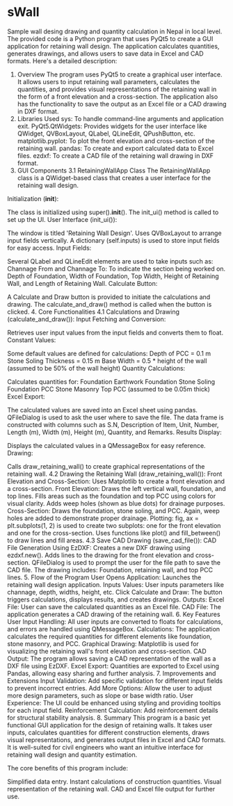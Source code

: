 # sWall
Sample wall desing drawing and quantity calculation in Nepal in local level.
The provided code is a Python program that uses PyQt5 to create a GUI application for retaining wall design. The application calculates quantities, generates drawings, and allows users to save data in Excel and CAD formats. Here's a detailed description:

1. Overview
The program uses PyQt5 to create a graphical user interface.
It allows users to input retaining wall parameters, calculates the quantities, and provides visual representations of the retaining wall in the form of a front elevation and a cross-section.
The application also has the functionality to save the output as an Excel file or a CAD drawing in DXF format.
2. Libraries Used
sys: To handle command-line arguments and application exit.
PyQt5.QtWidgets: Provides widgets for the user interface like QWidget, QVBoxLayout, QLabel, QLineEdit, QPushButton, etc.
matplotlib.pyplot: To plot the front elevation and cross-section of the retaining wall.
pandas: To create and export calculated data to Excel files.
ezdxf: To create a CAD file of the retaining wall drawing in DXF format.
3. GUI Components
3.1 RetainingWallApp Class
The RetainingWallApp class is a QWidget-based class that creates a user interface for the retaining wall design.

Initialization (__init__):

The class is initialized using super().__init__().
The init_ui() method is called to set up the UI.
User Interface (init_ui()):

The window is titled 'Retaining Wall Design'.
Uses QVBoxLayout to arrange input fields vertically.
A dictionary (self.inputs) is used to store input fields for easy access.
Input Fields:

Several QLabel and QLineEdit elements are used to take inputs such as:
Channage From and Channage To: To indicate the section being worked on.
Depth of Foundation, Width of Foundation, Top Width, Height of Retaining Wall, and Length of Retaining Wall.
Calculate Button:

A Calculate and Draw button is provided to initiate the calculations and drawing.
The calculate_and_draw() method is called when the button is clicked.
4. Core Functionalities
4.1 Calculations and Drawing (calculate_and_draw()):
Input Fetching and Conversion:

Retrieves user input values from the input fields and converts them to float.
Constant Values:

Some default values are defined for calculations:
Depth of PCC = 0.1 m
Stone Soling Thickness = 0.15 m
Base Width = 0.5 * height of the wall (assumed to be 50% of the wall height)
Quantity Calculations:

Calculates quantities for:
Foundation Earthwork
Foundation Stone Soling
Foundation PCC
Stone Masonry
Top PCC (assumed to be 0.05m thick)
Excel Export:

The calculated values are saved into an Excel sheet using pandas.
QFileDialog is used to ask the user where to save the file.
The data frame is constructed with columns such as S.N, Description of Item, Unit, Number, Length (m), Width (m), Height (m), Quantity, and Remarks.
Results Display:

Displays the calculated values in a QMessageBox for easy reference.
Drawing:

Calls draw_retaining_wall() to create graphical representations of the retaining wall.
4.2 Drawing the Retaining Wall (draw_retaining_wall()):
Front Elevation and Cross-Section:
Uses Matplotlib to create a front elevation and a cross-section.
Front Elevation:
Draws the left vertical wall, foundation, and top lines.
Fills areas such as the foundation and top PCC using colors for visual clarity.
Adds weep holes (shown as blue dots) for drainage purposes.
Cross-Section:
Draws the foundation, stone soling, and PCC.
Again, weep holes are added to demonstrate proper drainage.
Plotting:
fig, ax = plt.subplots(1, 2) is used to create two subplots: one for the front elevation and one for the cross-section.
Uses functions like plot() and fill_between() to draw lines and fill areas.
4.3 Save CAD Drawing (save_cad_file()):
CAD File Generation Using EzDXF:
Creates a new DXF drawing using ezdxf.new().
Adds lines to the drawing for the front elevation and cross-section.
QFileDialog is used to prompt the user for the file path to save the CAD file.
The drawing includes:
Foundation, retaining wall, and top PCC lines.
5. Flow of the Program
User Opens Application:
Launches the retaining wall design application.
Inputs Values:
User inputs parameters like channage, depth, widths, height, etc.
Click Calculate and Draw:
The button triggers calculations, displays results, and creates drawings.
Outputs:
Excel File: User can save the calculated quantities as an Excel file.
CAD File: The application generates a CAD drawing of the retaining wall.
6. Key Features
User Input Handling:
All user inputs are converted to floats for calculations, and errors are handled using QMessageBox.
Calculations:
The application calculates the required quantities for different elements like foundation, stone masonry, and PCC.
Graphical Drawing:
Matplotlib is used for visualizing the retaining wall's front elevation and cross-section.
CAD Output:
The program allows saving a CAD representation of the wall as a DXF file using EzDXF.
Excel Export:
Quantities are exported to Excel using Pandas, allowing easy sharing and further analysis.
7. Improvements and Extensions
Input Validation:
Add specific validation for different input fields to prevent incorrect entries.
Add More Options:
Allow the user to adjust more design parameters, such as slope or base width ratio.
User Experience:
The UI could be enhanced using styling and providing tooltips for each input field.
Reinforcement Calculation:
Add reinforcement details for structural stability analysis.
8. Summary
This program is a basic yet functional GUI application for the design of retaining walls. It takes user inputs, calculates quantities for different construction elements, draws visual representations, and generates output files in Excel and CAD formats. It is well-suited for civil engineers who want an intuitive interface for retaining wall design and quantity estimation.

The core benefits of this program include:

Simplified data entry.
Instant calculations of construction quantities.
Visual representation of the retaining wall.
CAD and Excel file output for further use.
